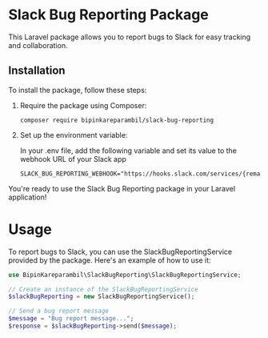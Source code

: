 # Slack Bug Reporting Package

This Laravel package allows you to report bugs to Slack for easy tracking and collaboration.

## Installation

To install the package, follow these steps:

1. Require the package using Composer:

   ```shell
   composer require bipinkareparambil/slack-bug-reporting

2. Set up the environment variable:

    In your .env file, add the following variable and set its value to the webhook URL of your Slack app

   ```shell
   SLACK_BUG_REPORTING_WEBHOOK="https://hooks.slack.com/services/{remaining_url_part}"

You're ready to use the Slack Bug Reporting package in your Laravel application!

# Usage

To report bugs to Slack, you can use the SlackBugReportingService provided by the package. Here's an example of how to use it:

```php
use BipinKareparambil\SlackBugReporting\SlackBugReportingService;

// Create an instance of the SlackBugReportingService
$slackBugReporting = new SlackBugReportingService();

// Send a bug report message
$message = "Bug report message...";
$response = $slackBugReporting->send($message);
